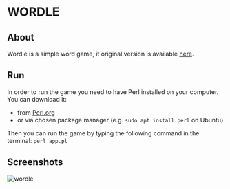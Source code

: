 # WORDLE
## About
Wordle is a simple word game, it original version is available [here](https://www.nytimes.com/games/wordle/index.html).

## Run
In order to run the game you need to have Perl installed on your computer.  
You can download it:
- from [Perl.org](https://www.perl.org/get.html)
- or via chosen package manager (e.g. `sudo apt install perl` on Ubuntu)  

Then you can run the game by typing the following command in the terminal: `perl app.pl`

## Screenshots
![wordle](https://user-images.githubusercontent.com/93160829/217704856-eccec02e-d054-476e-a2b9-62d331e097c3.png)



